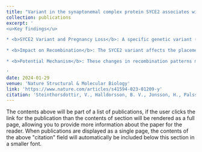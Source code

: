 ```yaml
---
title: "Variant in the synaptonemal complex protein SYCE2 associates with pregnancy loss through effect on recombination"
collection: publications
excerpt: '
<u>Key findings</u>

* <b>SYCE2 Variant and Pregnancy Loss</b>: A specific genetic variant (rs189296436-A) in the SYCE2 gene is associated with an increased risk of pregnancy loss. This variant is found in a protein essential for the proper alignment and recombination of chromosomes during meiosis (the process of cell division that creates eggs and sperm).

* <b>Impact on Recombination</b>: The SYCE2 variant affects the placement and frequency of crossovers (the exchange of genetic material between chromosomes during meiosis). It leads to crossovers occurring closer to the ends of chromosomes (telomeres) and alters the recombination rate, particularly in longer chromosomes.

* <b>Potential Mechanism</b>: These changes in recombination patterns may increase the risk of chromosomal abnormalities, which are a major cause of pregnancy loss. The effect on recombination may be more pronounced in pregnancies that do not result in live births, suggesting that it contributes to early pregnancy loss.

'
date: 2024-01-29
venue: 'Nature Structural & Molecular Biology'
link: 'https://www.nature.com/articles/s41594-023-01209-y'
citation: 'Steinthorsdottir, V., Halldorsson, B. V., Jonsson, H., Palsson, G., Oddsson, A., <b>Westergaard, D.</b>, ... & Stefansson, K. (2024). Variant in the synaptonemal complex protein SYCE2 associates with pregnancy loss through effect on recombination. Nature structural & molecular biology, 1-7.'
---
```


The contents above will be part of a list of publications, if the user clicks the link for the publication than the contents of section will be rendered as a full page, allowing you to provide more information about the paper for the reader. When publications are displayed as a single page, the contents of the above "citation" field will automatically be included below this section in a smaller font.